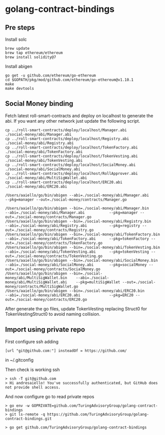 # golang-contract-bindings

## Pre steps

Install solc

```
brew update
brew tap ethereum/ethereum
brew install solidity@7
```

Install abigen

```
go get -u github.com/ethereum/go-ethereum
cd $GOPATH/pkg/mod/github.com/ethereum/go-ethereum@v1.10.1
make
make devtools
```

## Social Money binding

Fetch latest roll-smart-contracts and deploy on localhost to generate the abi.
If you want any other network just update the following script.

```
cp ../roll-smart-contracts/deploy/localhost/Manager.abi          ./social-money/abi/Manager.abi
cp ../roll-smart-contracts/deploy/localhost/Registry.abi         ./social-money/abi/Registry.abi
cp ../roll-smart-contracts/deploy/localhost/TokenFactory.abi     ./social-money/abi/TokenFactory.abi
cp ../roll-smart-contracts/deploy/localhost/TokenVesting.abi     ./social-money/abi/TokenVesting.abi
cp ../roll-smart-contracts/deploy/localhost/SocialMoney.abi      ./social-money/abi/SocialMoney.abi
cp ../roll-smart-contracts/deploy/localhost/RollApprover.abi     ./social-money/abi/MultiSigWallet.abi
cp ../roll-smart-contracts/deploy/localhost/ERC20.abi            ./social-money/abi/ERC20.abi

```

```
/Users/aaiello/go/bin/abigen --abi=./social-money/abi/Manager.abi           --pkg=manager --out=./social-money/contracts/Manager.go

/Users/aaiello/go/bin/abigen --bin=./social-money/abi/Manager.bin           --abi=./social-money/abi/Manager.abi           --pkg=manager --out=./social-money/contracts/Manager.go
/Users/aaiello/go/bin/abigen --bin=./social-money/abi/Registry.bin          --abi=./social-money/abi/Registry.abi          --pkg=registry --out=./social-money/contracts/Registry.go
/Users/aaiello/go/bin/abigen --bin=./social-money/abi/TokenFactory.bin      --abi=./social-money/abi/TokenFactory.abi      --pkg=tokenFactory --out=./social-money/contracts/TokenFactory.go
/Users/aaiello/go/bin/abigen --bin=./social-money/abi/TokenVesting.bin      --abi=./social-money/abi/TokenVesting.abi      --pkg=tokenVesting --out=./social-money/contracts/TokenVesting.go
/Users/aaiello/go/bin/abigen --bin=./social-money/abi/SocialMoney.bin       --abi=./social-money/abi/SocialMoney.abi       --pkg=socialMoney --out=./social-money/contracts/SocialMoney.go
/Users/aaiello/go/bin/abigen --bin=./social-money/abi/MultiSigWallet.bin    --abi=./social-money/abi/MultiSigWallet.abi    --pkg=multiSigWallet --out=./social-money/contracts/MultiSigWallet.go
/Users/aaiello/go/bin/abigen --bin=./social-money/abi/ERC20.bin             --abi=./social-money/abi/ERC20.abi             --pkg=ERC20 --out=./social-money/contracts/ERC20.go
```

After generate the go files, update TokenVesting replacing Struct0 for TokenVestingStruct0 to avoid naming collision.

## Import using private repo

First configure ssh adding

`[url "git@github.com:"] insteadOf = https://github.com/`

in ~/.gitconfig

Then check is working ssh

```
> ssh -T git@github.com
> Hi andresaiello! You've successfully authenticated, but GitHub does not provide shell access.
```

And now configure go to read private repos

```
> go env -w GOPRIVATE=github.com/TuringAdvisoryGroup/golang-contract-bindings
> git ls-remote -q https://github.com/TuringAdvisoryGroup/golang-contract-bindings.git

> go get github.com/TuringAdvisoryGroup/golang-contract-bindings
```
